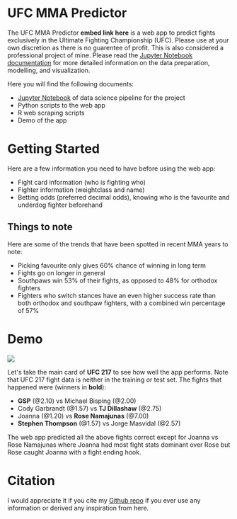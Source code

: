 # UFC MMA Predictor

The UFC MMA Predictor **embed link here** is a web app to predict fights exclusively in the Ultimate Fighting Championship (UFC). Please use at your own discretion as there is no guarentee of profit. This is also considered a professional project of mine. Please read the [Jupyter Notebook documentation](https://github.com/jasonchanhku/UFC-MMA-Predictor/blob/master/UFC%20MMA%20Predictor%20Workflow.ipynb) for more detailed information on the data preparation, modelling, and visualization.

Here you will find the following documents:

* [Jupyter Notebook](https://github.com/jasonchanhku/UFC-MMA-Predictor/blob/master/UFC%20MMA%20Predictor%20Workflow.ipynb) of data science pipeline for the project
* Python scripts to the web app
* R web scraping scripts 
* Demo of the app

# Getting Started

Here are a few information you need to have before using the web app:

* Fight card information (who is fighting who)
* Fighter information (weightclass and name)
* Betting odds (preferred decimal odds), knowing who is the favourite and underdog fighter beforehand

## Things to note

Here are some of the trends that have been spotted in recent MMA years to note:

* Picking favourite only gives 60% chance of winning in long term
* Fights go on longer in general 
* Southpaws win 53% of their fights, as opposed to 48% for orthodox fighters 
* Fighters who switch stances have an even higher success rate than both orthodox and southpaw fighters, with a combined win percentage of 57%

# Demo

![](https://github.com/jasonchanhku/UFC-MMA-Predictor/blob/master/Pictures/demo.png)

Let's take the main card of **UFC 217** to see how well the app performs. Note that UFC 217 fight data is neither in the training or test set. The fights that happened were (winners in **bold**):

* **GSP** (@2.10) vs Michael Bisping (@2.00)
* Cody Garbrandt (@1.57) vs **TJ Dillashaw** (@2.75)
* Joanna (@1.20) vs **Rose Namajunas** (@7.00)
* **Stephen Thompson** (@1.57) vs Jorge Masvidal (@2.57)

The web app predicted all the above fights correct except for Joanna vs Rose Namajunas where Joanna had most fight stats dominant over Rose but Rose caught Joanna with a fight ending hook.

# Citation

I would appreciate it if you cite my [Github repo](https://github.com/jasonchanhku/UFC-MMA-Predictor) if you ever use any information or derived any inspiration from here.
